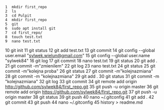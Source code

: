     1  mkdir first_repo
    2  ls
    3  cd Pulpit
    4  mkdir first_repo
    5  git
    6  sudo apt install git
    7  cd first_repo/
    8  touch test.txt
    9  nano test.txt
   10  git init
   11  git status
   12  git add test.txt
   13  git commit
   14  git config --global user.email "sylwek.wielun@gmail.com"
   15  git config --global user.name "sylwek84"
   16  git log
   17  git commit
   18  nano test.txt
   19  git status
   20  git add .
   21  git commit -m"zmienilem"
   22  git log
   23  nano test.txt 
   24  git status
   25  git commit -m"kolejna proba"
   26  git status
   27  git commit -m"kolejnazmiana"
   28  git commit -m "kolejnazmiana"
   29  git add .
   30  git status
   31  git commit -m "kolejnazmiana"
   32  git log
   33  git commit
   34  git remote add origin http://github.com/sylwek84/first_repo.git
   35  git push -u origin master
   36  git remote add origin https://github.com/sylwek84/first_repo.git
   37  git push -u origin master
   38  git status
   39  git push
   40  nano ~/.gitconfig
   41  git add .
   42  git commit
   43  git push
   44  nano ~/.gitconfig
   45  history > readme.md
